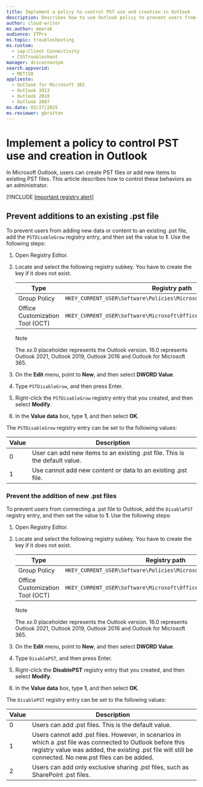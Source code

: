 ```yaml
---
title: Implement a policy to control PST use and creation in Outlook
description: Describes how to use Outlook policy to prevent users from adding new items to a .pst file and to prevent users from creating new .pst files.
author: cloud-writer
ms.author: meerak
audience: ITPro
ms.topic: troubleshooting
ms.custom: 
  - sap:Client Connectivity
  - CSSTroubleshoot
manager: dcscontentpm
search.appverid: 
  - MET150
appliesto: 
  - Outlook for Microsoft 365
  - Outlook 2013
  - Outlook 2010
  - Outlook 2007
ms.date: 03/27/2025
ms.reviewer: gbratton
---
```


# Implement a policy to control PST use and creation in Outlook

In Microsoft Outlook, users can create PST files or add new items to existing PST files. This article describes how to control these behaviors as an administrator.

[!INCLUDE [Important registry alert](../../../includes/registry-important-alert.md)]

## Prevent additions to an existing .pst file

To prevent users from adding new data or content to an existing .pst file, add the `PSTDisableGrow` registry entry, and then set the value to **1**. Use the following steps:

1. Open Registry Editor.
1. Locate and select the following registry subkey. You have to create the key if it does not exist.

   |Type|Registry path|
   |-|-|
   |Group Policy|`HKEY_CURRENT_USER\Software\Policies\Microsoft\Office\xx.0\Outlook\PST`|
   |Office Customization Tool (OCT)|`HKEY_CURRENT_USER\Software\Microsoft\Office\xx.0\Outlook\PST`|

   > [!NOTE]
   > The *xx*.0 placeholder represents the Outlook version. 16.0 represents Outlook 2021, Outlook 2019, Outlook 2016 and Outlook for Microsoft 365.

1. On the **Edit** menu, point to **New**, and then select **DWORD Value**.
1. Type `PSTDisableGrow`, and then press Enter.
1. Right-click the `PSTDisableGrow` registry entry that you created, and then select **Modify**.
1. In the **Value data** box, type **1**, and then select **OK**.

The `PSTDisableGrow` registry entry can be set to the following values:

|Value|Description|
|-|-|
|0|User can add new items to an existing .pst file. This is the default value.|
|1|Use cannot add new content or data to an existing .pst file.|

### Prevent the addition of new .pst files

To prevent users from connecting a .pst file to Outlook, add the `DisablePST` registry entry, and then set the value to **1**. Use the following steps:

1. Open Registry Editor.
1. Locate and select the following registry subkey. You have to create the key if it does not exist.

   |Type|Registry path|
   |-|-|
   |Group Policy|`HKEY_CURRENT_USER\Software\Policies\Microsoft\Office\xx.0\Outlook`|
   |Office Customization Tool (OCT)|`HKEY_CURRENT_USER\Software\Microsoft\Office\xx.0\Outlook`|

   > [!NOTE]
   > The *xx*.0 placeholder represents the Outlook version. 16.0 represents Outlook 2021, Outlook 2019, Outlook 2016 and Outlook for Microsoft 365.

1. On the **Edit** menu, point to **New**, and then select **DWORD Value**.
1. Type `DisablePST`, and then press Enter.
1. Right-click the **DisablePST** registry entry that you created, and then select **Modify**.
1. In the **Value data** box, type **1**, and then select **OK**.

The `DisablePST` registry entry can be set to the following values:

|Value|Description|
|-|-|
|0|Users can add .pst files. This is the default value.|
|1|Users cannot add .pst files. However, in scenarios in which a .pst file was connected to Outlook before this registry value was added, the existing .pst file will still be connected. No new.pst files can be added.|
|2|Users can add only exclusive sharing .pst files, such as SharePoint .pst files.|
